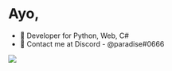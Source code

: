 # Ayo,


- 🤍 Developer for Python, Web, C# 
- 🖤 Contact me at Discord - @paradise#0666

<img src="https://github-readme-stats.vercel.app/api?username=paradisedevelopment&&show_icons=true&title_color=ffffff&icon_color=bb2acf&text_color=daf7dc&bg_color=151515">

<!---
paradiseDeveloping/paradiseDeveloping is a ✨ special ✨ repository because its `README.md` (this file) appears on your GitHub profile.
You can click the Preview link to take a look at your changes.
--->
